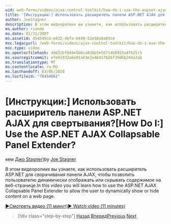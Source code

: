 ```yaml
---
uid: web-forms/videos/ajax-control-toolkit/how-do-i-use-the-aspnet-ajax-collapsable-panel-extender
title: '[Инструкции:] Использовать расширитель панели ASP.NET AJAX для свертывания? | Документы Майкрософт'
author: JoeStagner
description: В этом видеоролике вы узнаете, как использовать расширитель ASP.NET для сворачивания панели AJAX, чтобы позволить пользователю динамически отображать или скрывать содержимое на веб-странице.
ms.author: riande
ms.date: 01/31/2007
ms.assetid: d54549cd-e832-4bfa-b490-52e58a8a03c4
msc.legacyurl: /web-forms/videos/ajax-control-toolkit/how-do-i-use-the-aspnet-ajax-collapsable-panel-extender
msc.type: video
ms.openlocfilehash: dd652bf604e5b0ca838b5e50714b8923a4fb25c5
ms.sourcegitcommit: e7e91932a6e91a63e2e46417626f39d6b244a3ab
ms.translationtype: MT
ms.contentlocale: ru-RU
ms.lasthandoff: 03/06/2020
ms.locfileid: "78454662"
---
```

# <a name="how-do-i-use-the-aspnet-ajax-collapsable-panel-extender"></a><span data-ttu-id="34815-104">[Инструкции:] Использовать расширитель панели ASP.NET AJAX для свертывания?</span><span class="sxs-lookup"><span data-stu-id="34815-104">[How Do I:] Use the ASP.NET AJAX Collapsable Panel Extender?</span></span>

<span data-ttu-id="34815-105">кем [Джо Stagner)](https://github.com/JoeStagner)</span><span class="sxs-lookup"><span data-stu-id="34815-105">by [Joe Stagner](https://github.com/JoeStagner)</span></span>

<span data-ttu-id="34815-106">В этом видеоролике вы узнаете, как использовать расширитель ASP.NET для сворачивания панели AJAX, чтобы позволить пользователю динамически отображать или скрывать содержимое на веб-странице.</span><span class="sxs-lookup"><span data-stu-id="34815-106">In this video you will learn how to use the ASP.NET AJAX Collapsable Panel Extender to allow the user to dynamically show or hide content on a web page.</span></span>

[<span data-ttu-id="34815-107">&#9654;Смотреть видео (11 минут)</span><span class="sxs-lookup"><span data-stu-id="34815-107">&#9654; Watch video (11 minutes)</span></span>](https://channel9.msdn.com/Blogs/ASP-NET-Site-Videos/how-do-i-use-the-aspnet-ajax-collapsable-panel-extender)

> [!div class="step-by-step"]
> <span data-ttu-id="34815-108">[Назад](how-do-i-use-the-aspnet-ajax-accordion-control.md)
> [Вперед](how-do-i-use-the-aspnet-ajax-draggable-panel-extender.md)</span><span class="sxs-lookup"><span data-stu-id="34815-108">[Previous](how-do-i-use-the-aspnet-ajax-accordion-control.md)
[Next](how-do-i-use-the-aspnet-ajax-draggable-panel-extender.md)</span></span>

